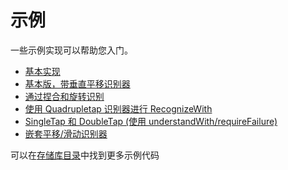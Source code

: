 # 示例

一些示例实现可以帮助您入门。

- [基本实现](http://codepen.io/jtangelder/pen/lgELw)
- [基本版，带垂直平移识别器](http://codepen.io/jtangelder/pen/ABFnd)
- [通过捏合和旋转识别](http://codepen.io/jtangelder/pen/zKHDk)
- [使用 Quadrupletap 识别器进行 RecognizeWith](http://codepen.io/jtangelder/pen/qeCAs)
- [SingleTap 和 DoubleTap (使用 understandWith/requireFailure)](http://codepen.io/jtangelder/pen/pBuIw)
- [嵌套平移/滑动识别器](https://rawgit.com/hammerjs/hammer.js/master/tests/manual/nested.html)

可以在[存储库目录](https://github.com/hammerjs/hammer.js/tree/master/tests)中找到更多示例代码
